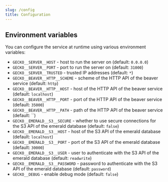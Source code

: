 ```yaml
---
slug: /config
title: Configuration
---
```


## Environment variables

You can configure the service at runtime using various environment variables:

- `GECKO__SERVER__HOST` -
  host to run the server on
  (default: `0.0.0.0`)
- `GECKO__SERVER__PORT` -
  port to run the server on
  (default: `31000`)
- `GECKO__SERVER__TRUSTED` -
  trusted IP addresses
  (default: `*`)
- `GECKO__BEAVER__HTTP__SCHEME` -
  scheme of the HTTP API of the beaver service
  (default: `http`)
- `GECKO__BEAVER__HTTP__HOST` -
  host of the HTTP API of the beaver service
  (default: `localhost`)
- `GECKO__BEAVER__HTTP__PORT` -
  port of the HTTP API of the beaver service
  (default: `35000`)
- `GECKO__BEAVER__HTTP__PATH` -
  path of the HTTP API of the beaver service
  (default: ``)
- `GECKO__EMERALD__S3__SECURE` -
  whether to use secure connections for the S3 API of the emerald database
  (default: `false`)
- `GECKO__EMERALD__S3__HOST` -
  host of the S3 API of the emerald database
  (default: `localhost`)
- `GECKO__EMERALD__S3__PORT` -
  port of the S3 API of the emerald database
  (default: `30000`)
- `GECKO__EMERALD__S3__USER` -
  user to authenticate with the S3 API of the emerald database
  (default: `readwrite`)
- `GECKO__EMERALD__S3__PASSWORD` -
  password to authenticate with the S3 API of the emerald database
  (default: `password`)
- `GECKO__DEBUG` -
  enable debug mode
  (default: `false`)
